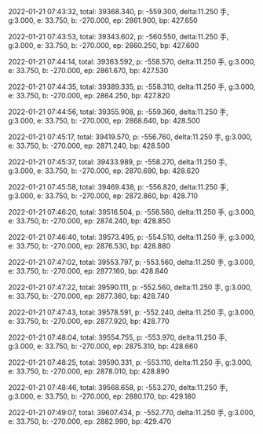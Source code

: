 2022-01-21 07:43:32, total: 39368.340, p: -559.300, delta:11.250 手, g:3.000, e: 33.750, b: -270.000, ep: 2861.900, bp: 427.650

2022-01-21 07:43:53, total: 39343.602, p: -560.550, delta:11.250 手, g:3.000, e: 33.750, b: -270.000, ep: 2860.250, bp: 427.600

2022-01-21 07:44:14, total: 39363.592, p: -558.570, delta:11.250 手, g:3.000, e: 33.750, b: -270.000, ep: 2861.670, bp: 427.530

2022-01-21 07:44:35, total: 39389.335, p: -558.310, delta:11.250 手, g:3.000, e: 33.750, b: -270.000, ep: 2864.250, bp: 427.820

2022-01-21 07:44:56, total: 39355.908, p: -559.360, delta:11.250 手, g:3.000, e: 33.750, b: -270.000, ep: 2868.640, bp: 428.500

2022-01-21 07:45:17, total: 39419.570, p: -556.760, delta:11.250 手, g:3.000, e: 33.750, b: -270.000, ep: 2871.240, bp: 428.500

2022-01-21 07:45:37, total: 39433.989, p: -558.270, delta:11.250 手, g:3.000, e: 33.750, b: -270.000, ep: 2870.690, bp: 428.620

2022-01-21 07:45:58, total: 39469.438, p: -556.820, delta:11.250 手, g:3.000, e: 33.750, b: -270.000, ep: 2872.860, bp: 428.710

2022-01-21 07:46:20, total: 39516.504, p: -556.560, delta:11.250 手, g:3.000, e: 33.750, b: -270.000, ep: 2874.240, bp: 428.850

2022-01-21 07:46:40, total: 39573.495, p: -554.510, delta:11.250 手, g:3.000, e: 33.750, b: -270.000, ep: 2876.530, bp: 428.880

2022-01-21 07:47:02, total: 39553.797, p: -553.560, delta:11.250 手, g:3.000, e: 33.750, b: -270.000, ep: 2877.160, bp: 428.840

2022-01-21 07:47:22, total: 39590.111, p: -552.560, delta:11.250 手, g:3.000, e: 33.750, b: -270.000, ep: 2877.360, bp: 428.740

2022-01-21 07:47:43, total: 39578.591, p: -552.240, delta:11.250 手, g:3.000, e: 33.750, b: -270.000, ep: 2877.920, bp: 428.770

2022-01-21 07:48:04, total: 39554.755, p: -553.970, delta:11.250 手, g:3.000, e: 33.750, b: -270.000, ep: 2875.310, bp: 428.660

2022-01-21 07:48:25, total: 39590.331, p: -553.110, delta:11.250 手, g:3.000, e: 33.750, b: -270.000, ep: 2878.010, bp: 428.890

2022-01-21 07:48:46, total: 39568.658, p: -553.270, delta:11.250 手, g:3.000, e: 33.750, b: -270.000, ep: 2880.170, bp: 429.180

2022-01-21 07:49:07, total: 39607.434, p: -552.770, delta:11.250 手, g:3.000, e: 33.750, b: -270.000, ep: 2882.990, bp: 429.470